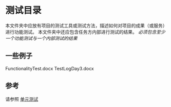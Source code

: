 测试目录
========

本文件夹中应放有项目的测试工具或测试方法，描述如何对项目的成果（或服务）进行功能测试。
本文件夹中还应包含任务方内部进行测试的结果。
*必须包含至少一个功能测试与一个内部测试的结果*

一些例子
--------
FunctionalityTest.docx
TestLogDay3.docx

参考
----
请参照 [单元测试](http://en.wikipedia.org/wiki/Unit_Test)
